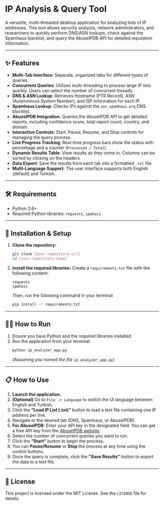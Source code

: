 # IP Analysis & Query Tool

A versatile, multi-threaded desktop application for analyzing lists of IP addresses. This tool allows security analysts, network administrators, and researchers to quickly perform DNS/ASN lookups, check against the Spamhaus blacklist, and query the AbuseIPDB API for detailed reputation information.

---

## ✨ Features

-   **Multi-Tab Interface**: Separate, organized tabs for different types of queries.
-   **Concurrent Queries**: Utilizes multi-threading to process large IP lists quickly. Users can select the number of concurrent threads.
-   **DNS & ASN Lookup**: Retrieves Hostname (PTR Record), ASN (Autonomous System Number), and ISP information for each IP.
-   **Spamhaus Lookup**: Checks IPs against the `zen.spamhaus.org` DNS blocklist.
-   **AbuseIPDB Integration**: Queries the AbuseIPDB API to get detailed reports, including confidence score, total report count, country, and domain.
-   **Interactive Controls**: Start, Pause, Resume, and Stop controls for managing the query process.
-   **Live Progress Tracking**: Real-time progress bars show the status with percentage and a counter (`Processed / Total`).
-   **Dynamic Results Table**: View results as they come in. Columns can be sorted by clicking on the headers.
-   **Data Export**: Save the results from each tab into a formatted `.txt` file.
-   **Multi-Language Support**: The user interface supports both English (default) and Turkish.

---

## 🛠️ Requirements

-   Python 3.6+
-   Required Python libraries: `requests`, `ipwhois`

---

## 🚀 Installation & Setup

1.  **Clone the repository:**
    ```bash
    git clone [your-repository-url]
    cd [your-repository-name]
    ```

2.  **Install the required libraries:**
    Create a `requirements.txt` file with the following content:
    ```
    requests
    ipwhois
    ```
    Then, run the following command in your terminal:
    ```bash
    pip install -r requirements.txt
    ```

---

## 🏃‍♂️ How to Run

1.  Ensure you have Python and the required libraries installed.
2.  Run the application from your terminal:
    ```bash
    python ip_analyzer_app.py
    ```
    *(Assuming you named the file `ip_analyzer_app.py`)*

---

## 📋 How to Use

1.  **Launch the application.**
2.  **(Optional)** Go to `File -> Language` to switch the UI language between English and Turkish.
3.  Click the **"Load IP List (.txt)"** button to load a text file containing one IP address per line.
4.  Navigate to the desired tab (DNS, Spamhaus, or AbuseIPDB).
5.  **For AbuseIPDB**: Enter your API key in the designated field. You can get a free API key from the [AbuseIPDB website](https://www.abuseipdb.com/account/api).
6.  Select the number of concurrent queries you want to run.
7.  Click the **"Start"** button to begin the process.
8.  You can **Pause/Resume** or **Stop** the process at any time using the control buttons.
9.  Once the query is complete, click the **"Save Results"** button to export the data to a text file.

---

## 📄 License

This project is licensed under the MIT License. See the `LICENSE` file for details.
